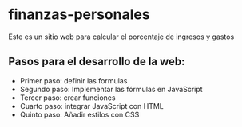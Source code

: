 # finanzas-personales

Este es un sitio web para calcular el porcentaje de ingresos y gastos

## Pasos para el desarrollo de la web:

- Primer paso: definir las formulas
- Segundo paso: Implementar las fórmulas en JavaScript
- Tercer paso: crear funciones
- Cuarto paso: integrar JavaScript con HTML
- Quinto paso: Añadir estilos con CSS

